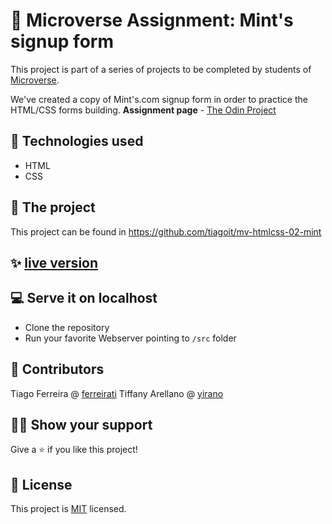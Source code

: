 # 📃 Microverse Assignment: Mint's signup form
This project is part of a series of projects to be completed by students of [Microverse](https://www.microverse.org/ 'The Global School for Remote Software Developers!').

We've created a copy of Mint's.com signup form in order to practice the HTML/CSS forms building.
**Assignment page** - [The Odin Project](https://www.theodinproject.com/courses/html5-and-css3/lessons/forms-for-collecting-data)

## 📡 Technologies used
- HTML
- CSS

## 🚀 The project
This project can be found in https://github.com/tiagoit/mv-htmlcss-02-mint

## ✨ [live version](https://tiagoit.github.io/mv-htmlcss-02-mint/src/)

## 💻 Serve it on localhost
  - Clone the repository
  - Run your favorite Webserver pointing to `/src` folder

## 🤖 Contributors
Tiago Ferreira @ [ferreirati](https://github.com/tiagoit)
Tiffany Arellano @ [yirano](https://github.com/yirano)

## 🙋‍♂ Show your support
Give a ⭐️ if you like this project!

## 📝 License
This project is [MIT](https://github.com/tiagoit/mv-htmlcss-02-mint/license.txt) licensed.
